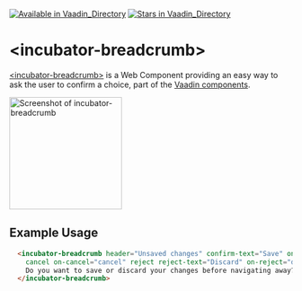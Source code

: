 [![Available in Vaadin_Directory](https://img.shields.io/vaadin-directory/v/vaadinincubator-breadcrumb.svg)](https://vaadin.com/directory/component/vaadinincubator-breadcrumb)
[![Stars in Vaadin_Directory](https://img.shields.io/vaadin-directory/stars/vaadinincubator-breadcrumb.svg)](https://vaadin.com/directory/component/vaadinincubator-breadcrumb)

# &lt;incubator-breadcrumb&gt;

[&lt;incubator-breadcrumb&gt;](https://vaadin.com/components/incubator-breadcrumb) is a Web Component providing an easy way to ask the user to confirm a choice, part of the [Vaadin components](https://vaadin.com/components).

[<img src="https://raw.githubusercontent.com/vaadin/incubator-breadcrumb/master/screenshot.png" width="200" alt="Screenshot of incubator-breadcrumb">](https://vaadin.com/components/incubator-breadcrumb)

## Example Usage

```html
  <incubator-breadcrumb header="Unsaved changes" confirm-text="Save" on-confirm="save"
    cancel on-cancel="cancel" reject reject-text="Discard" on-reject="discard">
    Do you want to save or discard your changes before navigating away?
  </incubator-breadcrumb>
```
